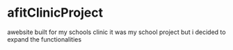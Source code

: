 # afitClinicProject


awebsite built for my schools clinic
it was my school project but i decided to expand the functionalities
